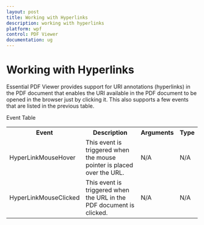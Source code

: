 ```yaml
---
layout: post
title: Working with Hyperlinks 
description: working with hyperlinks 
platform: wpf
control: PDF Viewer
documentation: ug
---
```


# Working with Hyperlinks 

Essential PDF Viewer provides support for URI annotations (hyperlinks) in the PDF document that enables the URI available in the PDF document to be opened in the browser just by clicking it. This also supports a few events that are listed in the previous table.

Event Table

<table>
<tr>
<th>
Event </th><th>
Description </th><th>
Arguments </th><th>
Type </th></tr>
<tr>
<td>
HyperLinkMouseHover</td><td>
This event is triggered when the mouse pointer is placed over the URL.</td><td>
N/A</td><td>
N/A</td></tr>
<tr>
<td>
HyperLinkMouseClicked</td><td>
This event is triggered when the URL in the PDF document is clicked.</td><td>
N/A</td><td>
N/A</td></tr>
</table>

